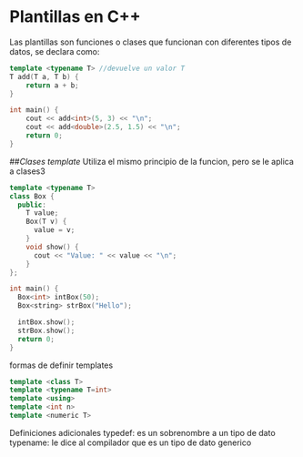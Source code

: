 # **Plantillas en C++**

Las plantillas son funciones o clases que funcionan con diferentes tipos de datos, se declara como:

```cpp
template <typename T> //devuelve un valor T
T add(T a, T b) {
    return a + b;
}

int main() {
    cout << add<int>(5, 3) << "\n";
    cout << add<double>(2.5, 1.5) << "\n";
    return 0;
}
```
##*Clases template*
Utiliza el mismo principio de la funcion, pero se le aplica a clases3
```cpp
template <typename T>
class Box {
  public:
    T value;
    Box(T v) {
      value = v;
    }
    void show() {
      cout << "Value: " << value << "\n";
    }
};

int main() {
  Box<int> intBox(50);
  Box<string> strBox("Hello");

  intBox.show();
  strBox.show();
  return 0;
}
```
formas de definir templates
```CPP
template <class T>
template <typename T=int>
template <using>
template <int n>
template <numeric T>

```
Definiciones adicionales
typedef: es un sobrenombre a un tipo de dato
typename: le dice al compilador que es un tipo de dato generico

